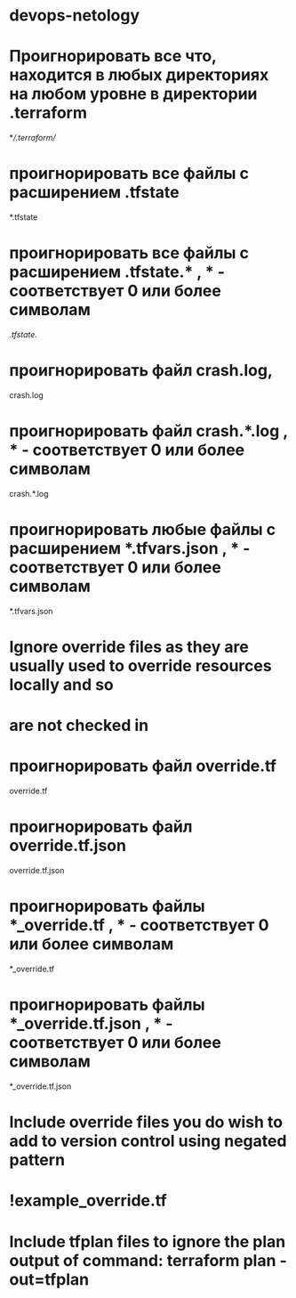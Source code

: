 # devops-netology

# Проигнорировать все что, находится в любых директориях на любом уровне в директории .terraform
**/.terraform/*

 # проигнорировать все файлы с расширением .tfstate
*.tfstate
 # проигнорировать все файлы с расширением .tfstate.* ,  * - соответствует 0 или более символам
*.tfstate.*

# проигнорировать файл crash.log, 
crash.log
# проигнорировать файл crash.*.log , * - соответствует 0 или более символам
crash.*.log

# проигнорировать любые файлы с расширением *.tfvars.json , * - соответствует 0 или более символам
*.tfvars.json

# Ignore override files as they are usually used to override resources locally and so
# are not checked in
# проигнорировать файл override.tf
override.tf
# проигнорировать файл override.tf.json
override.tf.json
# проигнорировать файлы *_override.tf , * - соответствует 0 или более символам
*_override.tf
# проигнорировать файлы *_override.tf.json , * - соответствует 0 или более символам
*_override.tf.json

# Include override files you do wish to add to version control using negated pattern
# !example_override.tf

# Include tfplan files to ignore the plan output of command: terraform plan -out=tfplan
